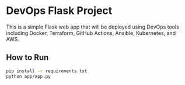# DevOps Flask Project

This is a simple Flask web app that will be deployed using DevOps tools including Docker, Terraform, GitHub Actions, Ansible, Kubernetes, and AWS.

## How to Run

```bash
pip install -r requirements.txt
python app/app.py
